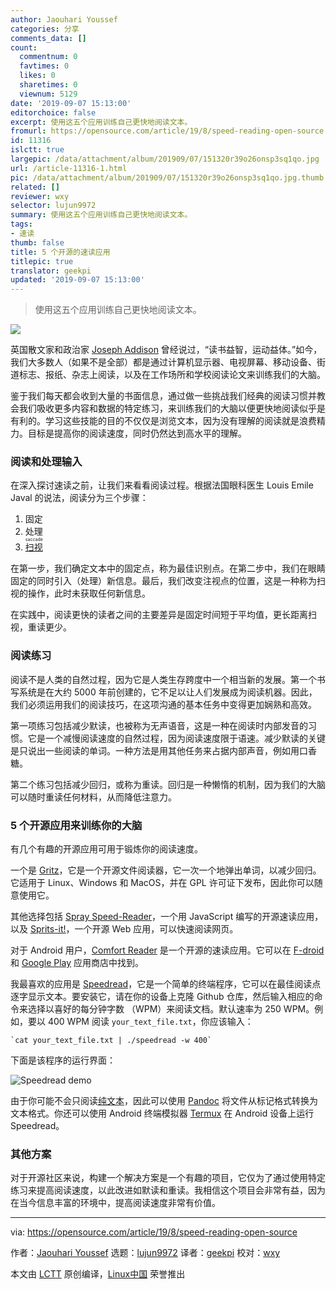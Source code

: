 ```yaml
---
author: Jaouhari Youssef
categories: 分享
comments_data: []
count:
  commentnum: 0
  favtimes: 0
  likes: 0
  sharetimes: 0
  viewnum: 5129
date: '2019-09-07 15:13:00'
editorchoice: false
excerpt: 使用这五个应用训练自己更快地阅读文本。
fromurl: https://opensource.com/article/19/8/speed-reading-open-source
id: 11316
islctt: true
largepic: /data/attachment/album/201909/07/151320r39o26onsp3sq1qo.jpg
url: /article-11316-1.html
pic: /data/attachment/album/201909/07/151320r39o26onsp3sq1qo.jpg.thumb.jpg
related: []
reviewer: wxy
selector: lujun9972
summary: 使用这五个应用训练自己更快地阅读文本。
tags:
- 速读
thumb: false
title: 5 个开源的速读应用
titlepic: true
translator: geekpi
updated: '2019-09-07 15:13:00'
---
```



> 
> 使用这五个应用训练自己更快地阅读文本。
> 
> 
> 


![](/data/attachment/album/201909/07/151320r39o26onsp3sq1qo.jpg)


英国散文家和政治家 [Joseph Addison](https://en.wikipedia.org/wiki/Joseph_Addison) 曾经说过，“读书益智，运动益体。”如今，我们大多数人（如果不是全部）都是通过计算机显示器、电视屏幕、移动设备、街道标志、报纸、杂志上阅读，以及在工作场所和学校阅读论文来训练我们的大脑。


鉴于我们每天都会收到大量的书面信息，通过做一些挑战我们经典的阅读习惯并教会我们吸收更多内容和数据的特定练习，来训练我们的大脑以便更快地阅读似乎是有利的。学习这些技能的目的不仅仅是浏览文本，因为没有理解的阅读就是浪费精力。目标是提高你的阅读速度，同时仍然达到高水平的理解。


### 阅读和处理输入


在深入探讨速读之前，让我们来看看阅读过程。根据法国眼科医生 Louis Emile Javal 的说法，阅读分为三个步骤：


1. 固定
2. 处理
3. <ruby> <a href="https://en.wikipedia.org/wiki/Saccade">  扫视 </a> <rt>  saccade </rt></ruby>


在第一步，我们确定文本中的固定点，称为最佳识别点。在第二步中，我们在眼睛固定的同时引入（处理）新信息。最后，我们改变注视点的位置，这是一种称为扫视的操作，此时未获取任何新信息。


在实践中，阅读更快的读者之间的主要差异是固定时间短于平均值，更长距离扫视，重读更少。


### 阅读练习


阅读不是人类的自然过程，因为它是人类生存跨度中一个相当新的发展。第一个书写系统是在大约 5000 年前创建的，它不足以让人们发展成为阅读机器。因此，我们必须运用我们的阅读技巧，在这项沟通的基本任务中变得更加娴熟和高效。


第一项练习包括减少默读，也被称为无声语音，这是一种在阅读时内部发音的习惯。它是一个减慢阅读速度的自然过程，因为阅读速度限于语速。减少默读的关键是只说出一些阅读的单词。一种方法是用其他任务来占据内部声音，例如用口香糖。


第二个练习包括减少回归，或称为重读。回归是一种懒惰的机制，因为我们的大脑可以随时重读任何材料，从而降低注意力。


### 5 个开源应用来训练你的大脑


有几个有趣的开源应用可用于锻炼你的阅读速度。


一个是 [Gritz](https://github.com/jeffkowalski/gritz)，它是一个开源文件阅读器，它一次一个地弹出单词，以减少回归。它适用于 Linux、Windows 和 MacOS，并在 GPL 许可证下发布，因此你可以随意使用它。


其他选择包括 [Spray Speed-Reader](https://github.com/chaimpeck/spray)，一个用 JavaScript 编写的开源速读应用，以及 [Sprits-it!](https://github.com/the-happy-hippo/sprits-it)，一个开源 Web 应用，可以快速阅读网页。


对于 Android 用户，[Comfort Reader](https://github.com/mschlauch/comfortreader) 是一个开源的速读应用。它可以在 [F-droid](https://f-droid.org/packages/com.mschlauch.comfortreader/) 和 [Google Play](https://play.google.com/store/apps/details?id=com.mschlauch.comfortreader) 应用商店中找到。


我最喜欢的应用是 [Speedread](https://github.com/pasky/speedread)，它是一个简单的终端程序，它可以在最佳阅读点逐字显示文本。要安装它，请在你的设备上克隆 Github 仓库，然后输入相应的命令来选择以喜好的每分钟字数 （WPM）来阅读文档。默认速率为 250 WPM。例如，要以 400 WPM 阅读 `your_text_file.txt`，你应该输入：



```
`cat your_text_file.txt | ./speedread -w 400`
```

下面是该程序的运行界面：


![Speedread demo](/data/attachment/album/201909/07/151426rm11lgd5jt5x194g.gif "Speedread demo")


由于你可能不会只阅读[纯文本](https://plaintextproject.online/)，因此可以使用 [Pandoc](https://opensource.com/article/18/9/intro-pandoc) 将文件从标记格式转换为文本格式。你还可以使用 Android 终端模拟器 [Termux](https://termux.com/) 在 Android 设备上运行 Speedread。


### 其他方案


对于开源社区来说，构建一个解决方案是一个有趣的项目，它仅为了通过使用特定练习来提高阅读速度，以此改进如默读和重读。我相信这个项目会非常有益，因为在当今信息丰富的环境中，提高阅读速度非常有价值。




---


via: <https://opensource.com/article/19/8/speed-reading-open-source>


作者：[Jaouhari Youssef](https://opensource.com/users/jaouhari) 选题：[lujun9972](https://github.com/lujun9972) 译者：[geekpi](https://github.com/geekpi) 校对：[wxy](https://github.com/wxy)


本文由 [LCTT](https://github.com/LCTT/TranslateProject) 原创编译，[Linux中国](https://linux.cn/) 荣誉推出